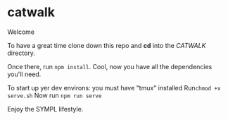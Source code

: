 # catwalk

Welcome

To have a great time clone down this repo and **cd** into the _CATWALK_ directory.

Once there, run `npm install`.
Cool, now you have all the dependencies you'll need.

To start up yer dev environs:
you must have "tmux" installed
Run`chmod +x serve.sh`
Now run `npm run serve`

Enjoy the SYMPL lifestyle.

